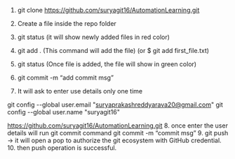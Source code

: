 1. git clone https://github.com/suryagit16/AutomationLearning.git
2. Create a file inside the repo folder
3. git status (it will show newly added files in red color)
4. git add . (This command will add the file) (or $ git add first_file.txt)

5. git status (Once file is added, the file will show in green color)
6. git commit -m “add commit msg”
7. It will ask to enter use details only one time

git config --global user.email "suryaprakashreddyarava20@gmail.com"
git config --global user.name "suryagit16"

https://github.com/suryagit16/AutomationLearning.git
8. once enter the user details will run git commit command
   git commit -m “commit msg”
9.  git push -> it will open a pop to authorize the git ecosystem
    with GitHub credential.
10. then push operation is successful.

